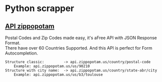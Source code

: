 # Python scrapper

## [API zippopotam](https://www.zippopotam.us/#)
Postal Codes and Zip Codes made easy, it's aFree API with JSON Response Format.  
There have over 60 Countries Supported. And this API is perfect for Form Autocompletion.  

```
Structure classic:         -> api.zippopotam.us/country/postal-code
    Example: api.zippopotam.us/us/90210
Structure with city name:  -> api.zippopotam.us/country/state-abr/city
    Example: api.zippopotam.us/us/b3/toulouse
```
